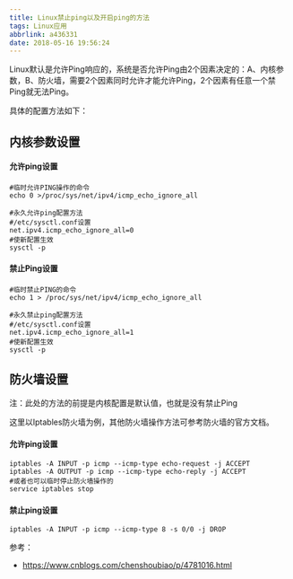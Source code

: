 ```yaml
---
title: Linux禁止ping以及开启ping的方法
tags: Linux应用
abbrlink: a436331
date: 2018-05-16 19:56:24
---
```



Linux默认是允许Ping响应的，系统是否允许Ping由2个因素决定的：A、内核参数，B、防火墙，需要2个因素同时允许才能允许Ping，2个因素有任意一个禁Ping就无法Ping。

 

具体的配置方法如下：

## 内核参数设置

#### 允许ping设置
```
#临时允许PING操作的命令
echo 0 >/proc/sys/net/ipv4/icmp_echo_ignore_all

#永久允许ping配置方法
#/etc/sysctl.conf设置
net.ipv4.icmp_echo_ignore_all=0
#使新配置生效
sysctl -p
```


#### 禁止Ping设置     
```
#临时禁止PING的命令
echo 1 > /proc/sys/net/ipv4/icmp_echo_ignore_all     

#永久禁止ping配置方法
#/etc/sysctl.conf设置
net.ipv4.icmp_echo_ignore_all=1
#使新配置生效
sysctl -p
```



## 防火墙设置
注：此处的方法的前提是内核配置是默认值，也就是没有禁止Ping

这里以Iptables防火墙为例，其他防火墙操作方法可参考防火墙的官方文档。

#### 允许ping设置      
```
iptables -A INPUT -p icmp --icmp-type echo-request -j ACCEPT
iptables -A OUTPUT -p icmp --icmp-type echo-reply -j ACCEPT
#或者也可以临时停止防火墙操作的
service iptables stop
```

#### 禁止ping设置
```
iptables -A INPUT -p icmp --icmp-type 8 -s 0/0 -j DROP
```


参考：
* https://www.cnblogs.com/chenshoubiao/p/4781016.html